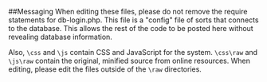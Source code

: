 ##Messaging
When editing these files, please do not remove the require statements for db-login.php. This file is a "config" file of sorts that connects to the database. This allows the rest of the code to be posted here without revealing database information.

Also, ```\css``` and ```\js``` contain CSS and JavaScript for the system. ```\css\raw``` and ```\js\raw``` contain the original, minified source from online resources. When editing, please edit the files outside of the ```\raw``` directories.